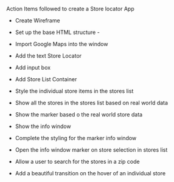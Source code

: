 Action Items followed to create a Store locator App

- Create Wireframe 

- Set up the base HTML structure -

- Import Google Maps into the window 

- Add the text Store Locator 

- Add input box 

- Add Store List Container

- Style the individual store items in the stores list 

- Show all the stores in the stores list based on real world data 

- Show the marker based o the real world store data 

- Show the info window 

- Complete the styling for the marker info window

- Open the info window marker on store selection in stores list 

- Allow a user to search for the stores in a zip code 

- Add a beautiful transition on the hover of an individual store 